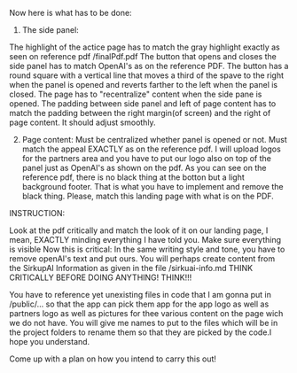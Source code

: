 Now here is what has to be done:

1. The side panel:

The highlight of the actice page has to match the gray highlight exactly as seen on reference pdf /finalPdf.pdf
The button that opens and closes the side panel has to match OpenAI's as on the reference PDF. The button has a round square with a vertical line that moves a third of the spave to the right when the panel is opened and reverts farther to the left when the panel is closed. 
The page has to "recentralize" content when the side pane is opened. The padding between side panel and left of page content has to match the padding between the right margin(of screen) and the right of page content. It should adjust smoothly. 

2. Page content: 
Must be centralized whether panel is opened or not. 
Must match the appeal EXACTLY as on the reference pdf. I will upload logos for the partners area and you have to put our logo also on top of the panel just as OpenAI's as shown on the pdf. 
As you can see on the reference pdf, there is no black thing at the botton but a light background footer. That is what you have to implement and remove the black thing. 
Please, match this landing page with what is on the PDF.

INSTRUCTION:

Look at the pdf critically and match the look of it on our landing page, I mean, EXACTLY minding everything I have told you.
Make sure everything is visible
Now this is critical: In the same writing style and tone, you have to remove openAI's text and put ours. You will perhaps create content from the SirkupAI Information as given in the file /sirkuai-info.md
THINK CRITICALLY BEFORE DOING ANYTHING! THINK!!!

You have to reference yet unexisting files in code that I am gonna put in /public/... so that the app can pick them app for the app logo as well as partners logo as well as pictures for thee various content on the page wich we do not have. You will give me names to put to the files which will be in the project folders to rename them so that they are picked by the code.I hope you understand. 

Come up with a plan on how you intend to carry this out!